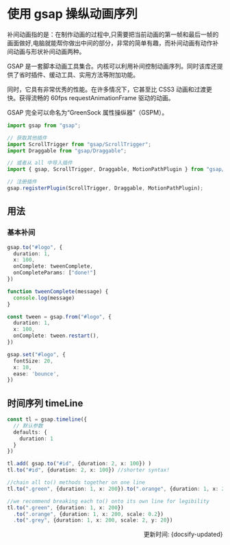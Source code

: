 # 使用 gsap 操纵动画序列

补间动画指的是：在制作动画的过程中,只需要把当前动画的第一帧和最后一帧的画面做好,电脑就能帮你做出中间的部分，非常的简单有趣，而补间动画有动作补间动画与形状补间动画两种。

GSAP 是一套脚本动画工具集合。内核可以利用补间控制动画序列。同时该库还提供了省时插件、缓动工具、实用方法等附加功能。

同时，它具有非常优秀的性能。在许多情况下，它甚至比 CSS3 动画和过渡更快。获得流畅的 60fps requestAnimationFrame 驱动的动画。

GSAP 完全可以命名为“GreenSock 属性操纵器”（GSPM）。

```ts
import gsap from "gsap";

// 获取其他插件
import ScrollTrigger from "gsap/ScrollTrigger";
import Draggable from "gsap/Draggable";

// 或者从 all 中导入插件
import { gsap, ScrollTrigger, Draggable, MotionPathPlugin } from "gsap/all";

// 注册插件
gsap.registerPlugin(ScrollTrigger, Draggable, MotionPathPlugin); 
```

## 用法

### 基本补间

```ts
gsap.to("#logo", {
  duration: 1, 
  x: 100, 
  onComplete: tweenComplete, 
  onCompleteParams: ["done!"]
})

function tweenComplete(message) {
  console.log(message)
}

const tween = gsap.from("#logo", {
  duration: 1, 
  x: 100,
  onComplete: tween.restart(),
})

gsap.set("#logo", {
  fontSize: 20,
  x: 10,
  ease: 'bounce',
})
```

## 时间序列 timeLine

```ts
const tl = gsap.timeline({
  // 默认参数
  defaults: {
    duration: 1
  }
})

tl.add( gsap.to("#id", {duration: 2, x: 100}) )
tl.to("#id", {duration: 2, x: 100}) //shorter syntax!

//chain all to() methods together on one line
tl.to(".green", {duration: 1, x: 200}).to(".orange", {duration: 1, x: 200, scale: 0.2}).to(".grey", {duration: 1, x: 200, scale: 2, y: 20})

//we recommend breaking each to() onto its own line for legibility
tl.to(".green", {duration: 1, x: 200})
  .to(".orange", {duration: 1, x: 200, scale: 0.2})
  .to(".grey", {duration: 1, x: 200, scale: 2, y: 20})
```

<div style="display: none">
https://css-tricks.com/going-meta-gsap-the-quest-for-perfect-infinite-scrolling/
</div>

<div style="float: right">更新时间: {docsify-updated}</div>